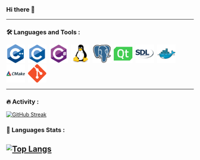 
### Hi there 👋

---

### :hammer_and_wrench: Languages and Tools :
<div>
  <img src="images/cplusplus-original_.svg" title="C++" alt="C++" width="50" height="50"/>&nbsp;
  <img src="images/c-original.svg" title="C" alt="C" width="50" height="50"/>&nbsp;
  <img src="images/csharp-original.svg" title="C#" alt="C#" width="50" height="50"/>&nbsp;
  <img src="images/linux-original.svg" title="Git" alt="Git" width="50" height="50"/>&nbsp;
  <img src="images/postgresql-original.svg" title="postgresql" alt="postgresql" width="50" height="50"/>&nbsp;
  <img src="images/qt-original.svg" title="Qt" alt="Qt" width="50" height="50"/>&nbsp;
  <img src="images/sdl-original.svg" title="Qt" alt="Qt" width="50" height="50"/>&nbsp;
  <img src="images/docker-original.svg" title="Docker" alt="Docker" width="50" height="50"/>&nbsp;
  <img src="images/cmake-original-wordmark.svg" title="CMake" alt="CMake" width="50" height="50"/>&nbsp;
  <img src="images/git-original.svg" title="Git" alt="Git" width="50" height="50"/>&nbsp;
</div>

---

### :fire: Activity :
[![GitHub Streak](http://github-readme-streak-stats.herokuapp.com?user=punkertron&theme=dark&background=000000)](https://git.io/streak-stats)

### :tongue: Languages Stats :
[![Top Langs](https://github-readme-stats.vercel.app/api/top-langs/?username=punkertron&layout=compact&theme=vision-friendly-dark)](https://github.com/anuraghazra/github-readme-stats)
---
